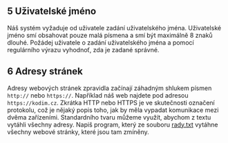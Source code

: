 ## 5 Uživatelské jméno
Náš systém vyžaduje od uživatele zadání uživatelského jména. Uživatelské jméno smí obsahovat pouze malá písmena a smí být maximálně 8 znaků dlouhé. Požádej uživatele o zadání uživatelského jména a pomocí regulárního výrazu vyhodnoť, zda je zadané správné.

## 6 Adresy stránek
Adresy webových stránek zpravidla začínají záhadným shlukem písmen `http://` nebo `https://`. Například náš web najdete pod adresou `https://kodim.cz`.
Zkrátka HTTP nebo HTTPS je ve skutečnosti označení protokolu, což je nějaký popis toho, jak by měla vypadat komunikace mezi dvěma zařízeními. Standardního tvaru můžeme využít, abychom z textu vytáhli všechny adresy. Napiš program, který ze souboru [rady.txt](rady.txt) vytáhne všechny webové stránky, které jsou tam zmíněny.
